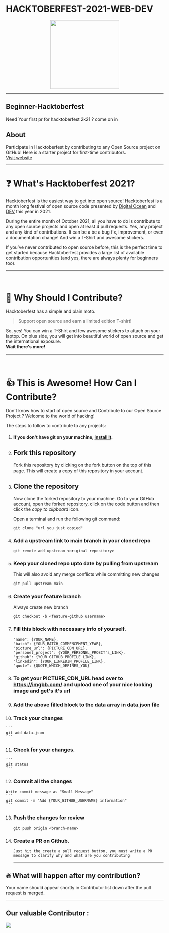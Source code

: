 # HACKTOBERFEST-2021-WEB-DEV

<p align="center">
    <img src="https://hacktoberfest.digitalocean.com/_nuxt/img/logo-hacktoberfest-full.f42e3b1.svg" height="220px"  />
</p>
<hr>

## Beginner-Hacktoberfest
Need Your first pr for hacktoberfest 2k21 ? come on in 

## About

<div>

Participate in Hacktoberfest by contributing to any Open Source project on GitHub! Here is a starter project for first-time contributors.
<br>
[Visit website](https://hacktoberfest.digitalocean.com/)

</div>
<hr>

# ❓ What's Hacktoberfest 2021?

Hacktoberfest is the easiest way to get into open source! Hacktoberfest is a month long festival of open source code presented by [Digital Ocean](https://www.digitalocean.com/) and [DEV](https://www.dev.to/) this year in 2021.

During the entire month of October 2021, all you have to do is contribute to any open source projects and open at least 4 pull requests. Yes, any project and any kind of contributions. It can be a be a bug fix, improvement, or even a documentation change! And win a T-Shirt and awesome stickers.

If you’ve never contributed to open source before, this is the perfect time to get started because Hacktoberfest provides a large list of available contribution opportunities (and yes, there are always plenty for beginners too).

---
<br>

# 👕 Why Should I Contribute?

Hacktoberfest has a simple and plain moto.

> Support open source and earn a limited edition T-shirt!

So, yes! You can win a T-Shirt and few awesome stickers to attach on your laptop. On plus side, you will get into beautiful world of open source and get the international exposure.  
**Wait there's more!**


---
<br>

# 👍 This is Awesome! How Can I Contribute?

Don't know how to start of open source and Contribute to our Open Source Project ? Welcome to the world of hacking!

The steps to follow to contribute to any projects:

1.  #### If you don't have git on your machine, [install it](https://help.github.com/articles/set-up-git/).

2.  ## Fork this repository

    Fork this repository by clicking on the fork button on the top of this page.
    This will create a copy of this repository in your account.

3.  ## Clone the repository

    Now clone the forked repository to your machine. Go to your GitHub account, open the forked repository, click on the code button and then click the _copy to clipboard_ icon.

    Open a terminal and run the following git command:

    ```
    git clone "url you just copied"
    ```

4.  ### Add a upstream link to main branch in your cloned repo
    ```
    git remote add upstream <original repository>
    ```
5.  ### Keep your cloned repo upto date by pulling from upstream
    This will also avoid any merge conflicts while committing new changes
    ```
    git pull upstream main
    ```
6.  ### Create your feature branch
    Always create new branch
    ```
    git checkout -b <feature-github username>
    ```

7.  ### Fill this block with necessary info of yourself.
    ```
    "name": {YOUR_NAME},
    "batch": {YOUR_BATCH_COMMENCEMENT_YEAR},
    "picture_url": {PICTURE_CDN_URL},
    "personel_project": {YOUR_PERSONEL_PROECT's_LINK},
    "github": {YOUR_GITHUB_PROFILE_LINK},
    "linkedin": {YOUR_LINKEDIN_PROFILE_LINK},
    "quote": {QUOTE_WHICH_DEFINES_YOU}
    ```
8.  ### To get your PICTURE_CDN_URL head over to https://imgbb.com/ and upload one of your nice looking image and get's   it's url

9.  ### Add the above filled block to the data array in data.json file

10.  ### Track your changes
    ```
    git add data.json
    ```
11.  ### Check for your changes.
    ```
    git status
    ```
12.  ### Commit all the changes
    Write commit message as "Small Message"
    ```
    git commit -m "Add {YOUR_GITHUB_USERNAME} information"
    ```
13. ### Push the changes for review
    ```
    git push origin <branch-name>
    ```
14. ### Create a PR on Github.
        Just hit the create a pull request button, you must write a PR message to clarify why and what are you contributing
    <hr>

## 🔥 What will happen after my contribution?

Your name should appear shortly in Contributor list down after the pull request is merged.

---

## Our valuable Contributor :

<a href="https://github.com/quintessences/showcase/graphs/contributors">
  <img src="https://contributors-img.web.app/image?repo=quintessences/showcase" />
</a>
